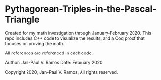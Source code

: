 # Pythagorean-Triples-in-the-Pascal-Triangle

Created for my math investigation through January-February 2020. This repo includes C++ code to visualize the results, 
and a Coq proof that focuses on proving the math.

All references are referenced in each code.

Author: Jan-Paul V. Ramos
Date: February 2020

Copyright 2020, Jan-Paul V. Ramos, All rights reserved.
